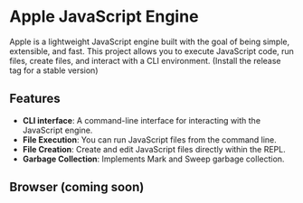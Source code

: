 # Apple JavaScript Engine

Apple is a lightweight JavaScript engine built with the goal of being simple, extensible, and fast. This project allows you to execute JavaScript code, run files, create files, and interact with a CLI environment. (Install the release tag for a stable version)

## Features

- **CLI interface**: A command-line interface for interacting with the JavaScript engine.
- **File Execution**: You can run JavaScript files from the command line.
- **File Creation**: Create and edit JavaScript files directly within the REPL.
- **Garbage Collection**: Implements Mark and Sweep garbage collection.

## Browser (coming soon)
